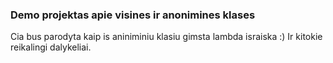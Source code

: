 ### Demo projektas apie visines ir anonimines klases

Cia bus parodyta kaip is aniniminiu klasiu gimsta lambda israiska :)
Ir kitokie reikalingi dalykeliai.
